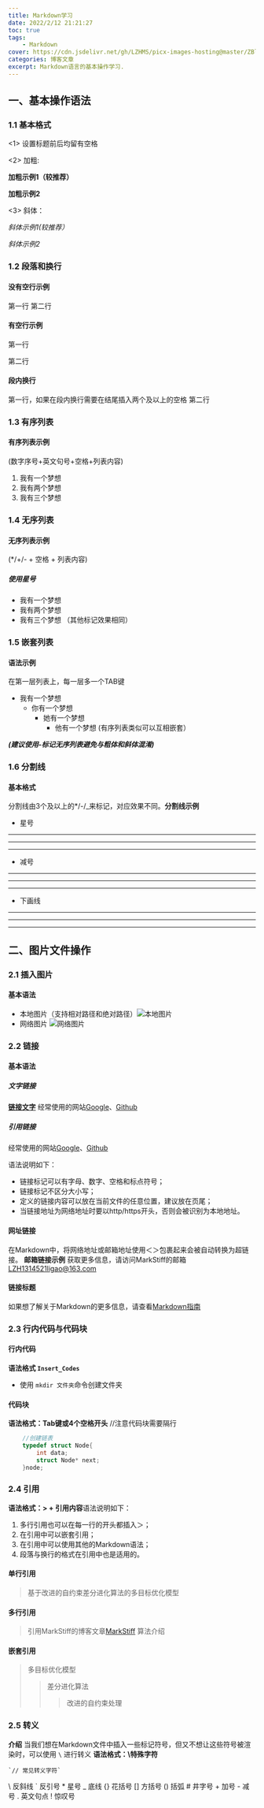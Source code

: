 ```yaml
---
title: Markdown学习
date: 2022/2/12 21:21:27 
toc: true
tags: 
	- Markdown
cover: https://cdn.jsdelivr.net/gh/LZHMS/picx-images-hosting@master/ZBlog/Covers/wp12729461-cozy-vibe-autumn-wallpapers.75pl9i0ci040.webp
categories: 博客文章
excerpt: Markdown语言的基本操作学习.
---
```

## 一、基本操作语法

### 1.1 基本格式

<1> 设置标题前后均留有空格

<2> 加粗:

**加粗示例1（较推荐）**

__加粗示例2__

<3> 斜体：

*斜体示例1(较推荐）*

_斜体示例2_

### 1.2 段落和换行

#### 没有空行示例

第一行
第二行

#### 有空行示例

第一行

第二行

#### 段内换行

第一行，如果在段内换行需要在结尾插入两个及以上的空格
第二行

### 1.3 有序列表

#### 有序列表示例

(数字序号+英文句号+空格+列表内容)

1. 我有一个梦想
2. 我有两个梦想
3. 我有三个梦想

### 1.4 无序列表

#### 无序列表示例

(*/+/- + 空格 + 列表内容)

##### 使用星号

* 我有一个梦想
* 我有两个梦想
* 我有三个梦想
  （其他标记效果相同）

### 1.5 嵌套列表

#### 语法示例

在第一层列表上，每一层多一个TAB键

- 我有一个梦想
  * 你有一个梦想
    * 她有一个梦想
      * 他有一个梦想
        (有序列表类似可以互相嵌套）

**_(建议使用-标记无序列表避免与粗体和斜体混淆)_**

### 1.6 分割线

#### 基本格式

分割线由3个及以上的*/-/_来标记，对应效果不同。**分割线示例**

+ 星号

---

---

---

+ 减号

---

---

---

+ 下画线

---

---

---

## 二、图片文件操作

### 2.1 插入图片

#### 基本语法

+ 本地图片（支持相对路径和绝对路径）![本地图片](D:/VisualStudioIDE/background/1.png)
+ 网络图片
  ![网络图片](https://gimg2.baidu.com/image_search/src=http%3A%2F%2Fi0.hdslb.com%2Fbfs%2Farticle%2Fd5f14e00482699c1c3b3509142b16f88126deff7.jpg&refer=http%3A%2F%2Fi0.hdslb.com&app=2002&size=f9999,10000&q=a80&n=0&g=0n&fmt=auto?sec=1666447219&t=b8c922e69db81319d3dc686fb66a0e53)

### 2.2 链接

#### 基本语法

##### 文字链接

**[链接文字](链接地址)**
经常使用的网站[Google](http://www.google.com/)、[Github](http://github.com/)

##### 引用链接

经常使用的网站[Google][Google]、[Github][Github]

语法说明如下：

+ 链接标记可以有字母、数字、空格和标点符号；
+ 链接标记不区分大小写；
+ 定义的链接内容可以放在当前文件的任意位置，建议放在页尾；
+ 当链接地址为网络地址时要以http/https开头，否则会被识别为本地地址。

#### 网址链接

在Markdown中，将网络地址或邮箱地址使用＜＞包裹起来会被自动转换为超链接。
**邮箱链接示例**
获取更多信息，请访问MarkStiff的邮箱<LZH1314521ligao@163.com>

#### 链接标题

如果想了解关于Markdown的更多信息，请查看[Markdown指南](基本操作学习.md)

### 2.3 行内代码与代码块

#### 行内代码

**语法格式 `Insert_Codes`**

+ 使用 `mkdir 文件夹`命令创建文件夹

#### 代码块

**语法格式：Tab键或4个空格开头** //注意代码块需要隔行

```C++
	//创建链表
	typedef struct Node{
	    int data;
	    struct Node* next;
	}node;  
```

### 2.4 引用

**语法格式：> + 引用内容**语法说明如下：

1. 多行引用也可以在每一行的开头都插入＞；
2. 在引用中可以嵌套引用；
3. 在引用中可以使用其他的Markdown语法；
4. 段落与换行的格式在引用中也是适用的。

#### 单行引用

> 基于改进的自约束差分进化算法的多目标优化模型

#### 多行引用

> 引用MarkStiff的博客文章[MarkStiff](https://www.cnblogs.com/MarkStiff/p/16716797.html)
> 算法介绍

#### 嵌套引用

> 多目标优化模型
>
>> 差分进化算法
>>
>>> 改进的自约束处理
>>>
>>

### 2.5 转义

**介绍**
当我们想在Markdown文件中插入一些标记符号，但又不想让这些符号被渲染时，可以使用 `\` 进行转义
**语法格式：\特殊字符**

    `// 常见转义字符`
\\   反斜线
\`   反引号
\*   星号
\_   底线
\{}  花括号
\[]  方括号
\()  括弧
\#   井字号
\+   加号
\-   减号
\.   英文句点
\!   惊叹号

[Google]: http://www.google.com/
[Github]: http://github.com/
